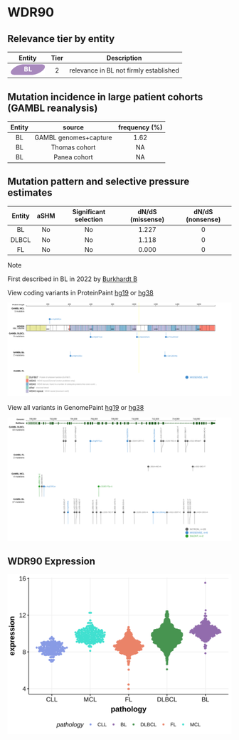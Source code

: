 # WDR90

## Relevance tier by entity

|Entity|Tier|Description                           |
|:------:|:----:|--------------------------------------|
|![BL](images/icons/BL_tier2.png)    |2   |relevance in BL not firmly established|

## Mutation incidence in large patient cohorts (GAMBL reanalysis)

|Entity|source               |frequency (%)|
|:------:|:---------------------:|:-------------:|
|BL    |GAMBL genomes+capture|1.62         |
|BL    |Thomas cohort        |  NA         |
|BL    |Panea cohort         |  NA         |

## Mutation pattern and selective pressure estimates

|Entity|aSHM|Significant selection|dN/dS (missense)|dN/dS (nonsense)|
|:------:|:----:|:---------------------:|:----------------:|:----------------:|
|BL    |No  |No                   |1.227           |0               |
|DLBCL |No  |No                   |1.118           |0               |
|FL    |No  |No                   |0.000           |0               |


> [!NOTE]
> First described in BL in 2022 by [Burkhardt B](https://pubmed.ncbi.nlm.nih.gov/35794096)


View coding variants in ProteinPaint [hg19](https://morinlab.github.io/LLMPP/GAMBL/WDR90_protein.html)  or [hg38](https://morinlab.github.io/LLMPP/GAMBL/WDR90_protein_hg38.html)

![image](images/proteinpaint/WDR90_NM_145294.svg)

View all variants in GenomePaint [hg19](https://morinlab.github.io/LLMPP/GAMBL/WDR90.html)  or [hg38](https://morinlab.github.io/LLMPP/GAMBL/WDR90_hg38.html)

![image](images/proteinpaint/WDR90.svg)
## WDR90 Expression
![image](images/gene_expression/WDR90_by_pathology.svg)
<!-- ORIGIN: schmitzBurkittLymphomaPathogenesis2012 -->
<!-- BL: schmitzBurkittLymphomaPathogenesis2012 -->
